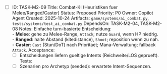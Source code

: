 - [ ] ID: TASK-M2-09
  Title: Combat-KI (Heuristiken fuer Melee/Ranged/Caster)
  Status: Proposed
  Priority: P0
  Owner: Copilot Agent
  Created: 2025-10-24
  Artifacts: `game/systems/ai_combat.py`, `tests/systems/test_ai_combat.py`
  DependsOn: TASK-M2-04, TASK-M2-08
  Notes:
  Einfache turn-basierte Entscheidung:  
        - **Melee**: gehe zu Melee-Range, `Attack`; nutze `Guard`, wenn HP niedrig.  
        - **Ranged**: halte Abstand (kitedistance), `Shoot`; reposition wenn zu nah.  
        - **Caster**: `Cast` (Stun/DoT) nach Prioritaet; Mana-Verwaltung; fallback `Attack`.
  Acceptance:
  - [ ] Entscheidungen liefern gueltige Intents (Reichweite/LOS geprueft).
  Tests:
  - [ ] Szenarien pro Archetyp (seeded): erwartete Intent-Sequenzen.
